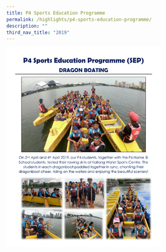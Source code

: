 ```yaml
---
title: P4 Sports Education Programme
permalink: /highlights/p4-sports-education-programme/
description: ""
third_nav_title: "2019"
---
```

<img src="/images/P4%20Sports%20Education%20Programme%202019.jpg" style="width:80%"/>